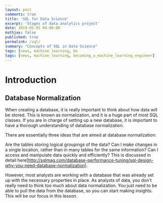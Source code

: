 ```yaml
---
layout: post
comments: true
title: 'SQL for Data Science'
excerpt: 'Stages of data analytics project'
date: 2019-05-05 04:00:00
mathjax: false
published: true
permalink: /sql/
summary: "Concepts of SQL in Data Science"
tags: [news, machine_learning, be
tags: [news, machine_learning, becoming_a_machine_learning_engineer]
---
```


# Introduction

## Database Normalization
When creating a database, it is really important to think about how data will be stored. This is known as normalization, and it is a huge part of most SQL classes. If you are in charge of setting up a new database, it is important to have a thorough understanding of database normalization.

There are essentially three ideas that are aimed at database normalization:

Are the tables storing logical groupings of the data?
Can I make changes in a single location, rather than in many tables for the same information?
Can I access and manipulate data quickly and efficiently?
This is discussed in detail here[http://sqlmag.com/database-performance-tuning/sql-design-why-you-need-database-normalization].

However, most analysts are working with a database that was already set up with the necessary properties in place. As analysts of data, you don't really need to think too much about data normalization. You just need to be able to pull the data from the database, so you can start making insights. This will be our focus in this lesson.